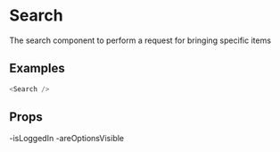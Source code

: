 # Search

The search component to perform a request for bringing specific items

## Examples

```javascript
<Search />
```

## Props

-isLoggedIn
-areOptionsVisible
